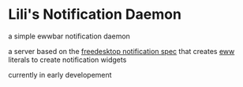 # Lili's Notification Daemon
a simple ewwbar notification daemon

a server based on the [freedesktop notification spec](https://specifications.freedesktop.org/notification-spec/latest/protocol.html) that creates [eww](https://github.com/elkowar/eww) literals to create notification widgets

currently in early developement
